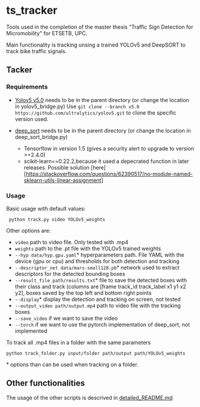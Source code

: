 # ts_tracker

Tools used in the completion of the master thesis "Traffic Sign Detection for Micromobility" for ETSETB, UPC.

Main functionality is tracking unsing a trained YOLOv5 and DeepSORT to track bike traffic signals.

## Tacker

### Requirements

- [Yolov5 v5.0](https://github.com/ultralytics/yolov5) needs to be in the parent directory (or change the location in yolov5_bridge.py)
Use ```git clone --branch v5.0 https://github.com/ultralytics/yolov5.git``` to clone the specific version used.



- [deep_sort](https://github.com/nwojke/deep_sort) needs to be in the parent directory (or change the location in deep_sort_bridge.py)
     - Tensorflow in version 1.5 (gives a security alert to upgrade to version >=2.4.0)
     - scikit-learn==0.22.2,because it used a depecrated function in later releases. Possible solution [here][https://stackoverflow.com/questions/62390517/no-module-named-sklearn-utils-linear-assignment]

### Usage

Basic usage with default values:

``` python track.py video YOLOv5_weights```

Other options are:

- ```video``` path to video file. Only tested with .mp4
- ```weights``` path to the .pt file with the YOLOv5 trained weights
- ```--hyp data/hyp.gpu.yaml```* hyperparameters path. File YAML with the device (gpu or cpu) and thresholds for both detection and tracking
- ```--descriptor_net data/mars-small128.pb```* network used to extract descriptors for the detected bounding boxes
- ```--result_file path/results.txt```* file to save the detected boxes with their class and track (columns are [frame track_id track_label x1 y1 x2 y2], boxes saved by the top left and bottom right points 
- ```--display```* display the detection and tracking on screen, not tested
- ```--output_video path/output.mp4``` path to video file with the tracking boxes
- ```--save_video``` if we want to save the video
- ```--torch``` if we want to use the pytorch implementation of deep_sort, not implemented

To track all .mp4 files in a folder with the same parameters

``` python track_folder.py input/folder path/output path/YOLOv5_weights ```

\* options than can be used when tracking on a folder.


## Other functionalities

The usage of the other scripts is descrived in [detailed_README.md](detailed_README.md)
